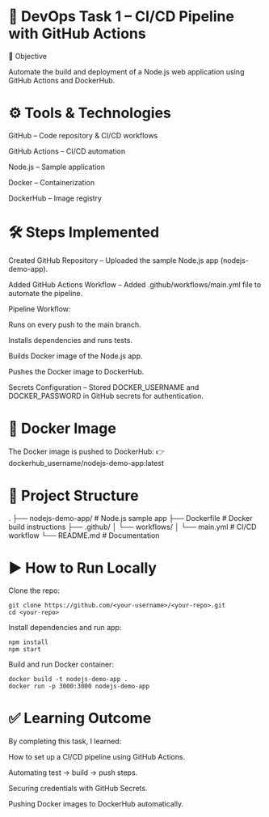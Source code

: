 # 🚀 DevOps Task 1 – CI/CD Pipeline with GitHub Actions
📌 Objective

Automate the build and deployment of a Node.js web application using GitHub Actions and DockerHub.

# ⚙️ Tools & Technologies

GitHub – Code repository & CI/CD workflows

GitHub Actions – CI/CD automation

Node.js – Sample application

Docker – Containerization

DockerHub – Image registry

# 🛠️ Steps Implemented

Created GitHub Repository – Uploaded the sample Node.js app (nodejs-demo-app).

Added GitHub Actions Workflow – Added .github/workflows/main.yml file to automate the pipeline.

Pipeline Workflow:

Runs on every push to the main branch.

Installs dependencies and runs tests.

Builds Docker image of the Node.js app.

Pushes the Docker image to DockerHub.

Secrets Configuration – Stored DOCKER_USERNAME and DOCKER_PASSWORD in GitHub secrets for authentication.

# 🐳 Docker Image

The Docker image is pushed to DockerHub:
👉 dockerhub_username/nodejs-demo-app:latest

# 📂 Project Structure
.
├── nodejs-demo-app/       # Node.js sample app
├── Dockerfile             # Docker build instructions
├── .github/
│   └── workflows/
│       └── main.yml       # CI/CD workflow
└── README.md              # Documentation

# ▶️ How to Run Locally

Clone the repo:
```
git clone https://github.com/<your-username>/<your-repo>.git
cd <your-repo>
```


Install dependencies and run app:
```
npm install
npm start
```

Build and run Docker container:
```
docker build -t nodejs-demo-app .
docker run -p 3000:3000 nodejs-demo-app
```

# ✅ Learning Outcome

By completing this task, I learned:

How to set up a CI/CD pipeline using GitHub Actions.

Automating test → build → push steps.

Securing credentials with GitHub Secrets.

Pushing Docker images to DockerHub automatically.
